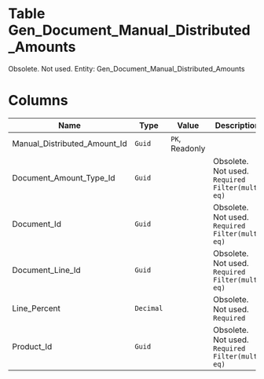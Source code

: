 # Table Gen_Document_Manual_Distributed_Amounts

Obsolete. Not used. Entity: Gen_Document_Manual_Distributed_Amounts

# Columns

| Name | Type | Value | Description |
| - | - | - | --- |
|Manual_Distributed_Amount_Id|`Guid`|`PK`, Readonly||
|Document_Amount_Type_Id|`Guid`||Obsolete. Not used. `Required` `Filter(multi eq)` |
|Document_Id|`Guid`||Obsolete. Not used. `Required` `Filter(multi eq)` |
|Document_Line_Id|`Guid`||Obsolete. Not used. `Required` `Filter(multi eq)` |
|Line_Percent|`Decimal`||Obsolete. Not used. `Required` |
|Product_Id|`Guid`||Obsolete. Not used. `Required` `Filter(multi eq)` |
